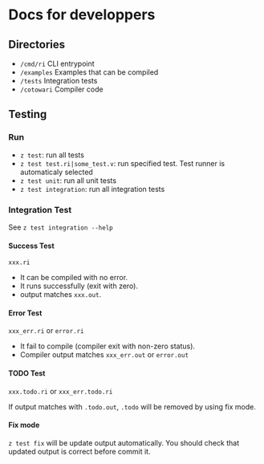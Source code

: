 # Docs for developpers

## Directories

- `/cmd/ri` CLI entrypoint
- `/examples` Examples that can be compiled
- `/tests` Integration tests
- `/cotowari` Compiler code

## Testing

### Run

- `z test`: run all tests
- `z test test.ri|some_test.v`: run specified test. Test runner is automaticaly selected
- `z test unit`: run all unit tests
- `z test integration`: run all integration tests

### Integration Test

See `z test integration --help`

#### Success Test

`xxx.ri`

- It can be compiled with no error.
- It runs successfully (exit with zero).
- output matches `xxx.out`.

#### Error Test

`xxx_err.ri` or `error.ri`

- It fail to compile (compiler exit with non-zero status).
- Compiler output matches `xxx_err.out` or `error.out`

#### TODO Test

`xxx.todo.ri` or `xxx_err.todo.ri`

If output matches with `.todo.out`, `.todo` will be removed by using fix mode.

#### Fix mode

`z test fix` will be update output automatically. You should check that updated output is correct before commit it.

